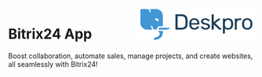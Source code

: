 <img align="right" alt="Deskpro" src="https://raw.githubusercontent.com/DeskproApps/bitrix24/master/docs/assets/deskpro-logo.svg" />

# Bitrix24 App

Boost collaboration, automate sales, manage projects, and create websites, all seamlessly with Bitrix24!
